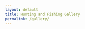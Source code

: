 ```yaml
---
layout: default
title: Hunting and Fishing Gallery
permalink: /gallery/
---
```


<div class="gallery">
	<a href="/images/gallery_1.jpg" data-lightbox="Gallery" data-title="Smallie with 13 Fishing" class="thumb" style="background-image: url('/images/gallery_1.jpg');" title="Smallie with 13 Fishing"></a>
	<a href="/images/gallery_2.jpg" data-lightbox="Gallery" data-title="Smallie 2 with 13 fishing" class="thumb" style="background-image: url('/images/gallery_2.jpg');" title="Smallie 2 with 13 fishing"></a>
	<a href="/images/gallery_3.jpg" data-lightbox="Gallery" data-title="Smallie of Z-man pop shadz" class="thumb" style="background-image: url('/images/gallery_3.jpg');" title="Smallie of Z-man pop shadz"></a>
	<a href="/images/gallery_4.jpg" data-lightbox="Gallery" data-title="19 inch Smallie" class="thumb" style="background-image: url('/images/gallery_4.jpg');" title="19 inch Smallie"></a>
	<a href="/images/gallery_5.jpg" data-lightbox="Gallery" data-title="Smallie from Voyagers National Park" class="thumb" style="background-image: url('/images/gallery_5.jpg');" title="Smallie from Voyagers National Park"></a>
	<a href="/images/gallery_6.jpg" data-lightbox="Gallery" data-title="Beautiful Walleye" class="thumb" style="background-image: url('/images/gallery_6.jpg');" title="Beautiful Walleye"></a>
	<a href="/images/gallery_7.jpg" data-lightbox="Gallery" data-title="Smallie" class="thumb" style="background-image: url('/images/gallery_7.jpg');" title="Smallie"></a>
	<a href="/images/gallery_8.jpg" data-lightbox="Gallery" data-title="Smallie" class="thumb" style="background-image: url('/images/gallery_8.jpg');" title="Smallie"></a>
	<a href="/images/Superior_Rainbow_Trout.jpeg" data-lightbox="Gallery" data-title="Lake Superior Lake Trout" class="thumb" style="background-image: url('/images/Superior_Rainbow_Trout.jpeg');" title="Lake Superior Lake Trout"></a>
	<a href="/images/Superior_Rainbow_Trout2.jpeg" data-lightbox="Gallery" data-title="Lake Superior Steelhead Rainbow Trout" class="thumb" style="background-image: url('/images/Superior_Rainbow_Trout2.jpeg');" title="Lake Superior Steelhead Rainbow Trout"></a>
	<a href="/images/Superior_Rainbow_Trout9.jpg" data-lightbox="Gallery" data-title="Ben's Lake Superior Kamloop Rainbow Trout" class="thumb" style="background-image: url('/images/Superior_Rainbow_Trout9.jpg');" title="Ben's Lake Superior Kamloop Rainbow Trout"></a>
	<a href="/images/2015_MT_Hunt_14.jpg" data-lightbox="Gallery" data-title="2015 Mark's Montana Elk" class="thumb" style="background-image: url('/images/2015_MT_Hunt_14.jpg');" title="2015 Mark's Montana Elk"></a>
	<a href="/images/2015_MT_Hunt_19.jpeg" data-lightbox="Gallery" data-title="2015 Montana Mule Deer" class="thumb" style="background-image: url('/images/2015_MT_Hunt_19.jpeg');" title="2015 Montana Mule Deer"></a>
	<a href="/images/Largemouth-Bass4.jpg" data-lightbox="Gallery" data-title="Largemouth Bass" class="thumb" style="background-image: url('/images/Largemouth-Bass4.jpg');" title="Largemouth Bass"></a>
	<a href="/images/Largemouth-Bass3.jpg" data-lightbox="Gallery" data-title="Largemouth Bass" class="thumb" style="background-image: url('/images/Largemouth-Bass3.jpg');" title="Largemouth Bass"></a>
	<a href="/images/Largemouth-Bass2.jpg" data-lightbox="Gallery" data-title="Largemouth Bass" class="thumb" style="background-image: url('/images/Largemouth-Bass2.jpg');" title="Largemouth Bass"></a>
	<a href="/images/Largemouth-Bass.jpg" data-lightbox="Gallery" data-title="Largemouth Bass" class="thumb" style="background-image: url('/images/Largemouth-Bass.jpg');" title="Largemouth Bass"></a>
	<a href="/images/Shadow-Rap.jpg" data-lightbox="Gallery" data-title="Shadow-Rap" class="thumb" style="background-image: url('/images/Shadow-Rap.jpg');" title="Shadow-Rap"></a>
	<a href="/images/Sebile-Walker.jpg" data-lightbox="Gallery" data-title="Sebile-Walker" class="thumb" style="background-image: url('/images/Sebile-Walker.jpg');" title="Sebile-Walker"></a>
	<a href="/images/Jumbo-Bluegill.jpg" data-lightbox="Gallery" data-title="Jumbo Bluegill" class="thumb" style="background-image: url('/images/Jumbo-Bluegill.jpg');" title="Jumbo Bluegill"></a>
	<a href="/images/Nine-Pound-Bowfin.jpg" data-lightbox="Gallery" data-title="Nine Pound Bowfin" class="thumb" style="background-image: url('/images/Nine-Pound-Bowfin.jpg');" title="Nine Pound Bowfin"></a>
	<a href="/images/RSC-Bass.jpg" data-lightbox="Gallery" data-title="RSC-Bass" class="thumb" style="background-image: url('/images/RSC-Bass.jpg');" title="RSC-Bass"></a>
	<a href="/images/2015-lake-trout.jpg" data-lightbox="Gallery" data-title="2015 lake trout" class="thumb" style="background-image: url('/images/2015-lake-trout.jpg');" title="2015 lake trout"></a>
	<a href="/images/Kayak-smallie.jpg" data-lightbox="Gallery" data-title="Kayak smallie" class="thumb" style="background-image: url('/images/Kayak-smallie.jpg');" title="Kayak smallie"></a>
	<a href="/images/Kayak-Pike.jpg" data-lightbox="Gallery" data-title="Kayak Pike" class="thumb" style="background-image: url('/images/Kayak-Pike.jpg');" title="Kayak Pike"></a>
	<a href="/images/Kayak-Largemouth.jpg" data-lightbox="Gallery" data-title="Kayak Largemouth" class="thumb" style="background-image: url('/images/Kayak-Largemouth.jpg');" title="Kayak Largemouth"></a>
	<a href="/images/Superior_Lake_Trout.jpg" data-lightbox="Gallery" data-title="Superior Lake Trout" class="thumb" style="background-image: url('/images/Superior_Lake_Trout.jpg');" title="Superior Lake Trout"></a>
	<a href="/images/Crappies.jpg" data-lightbox="Gallery" data-title="Crappies" class="thumb" style="background-image: url('/images/Crappies.jpg');" title="Crappies"></a>
	<a href="/images/Crappie_Walleye.jpg" data-lightbox="Gallery" data-title="Crappie Walleye" class="thumb" style="background-image: url('/images/Crappie_Walleye.jpg');" title="Crappie Walleye"></a>
	<a href="/images/Devils_Lake_Walleye.jpg" data-lightbox="Gallery" data-title="Devils Lake Walleye" class="thumb" style="background-image: url('/images/Devils_Lake_Walleye.jpg');" title="Devils Lake Walleye"></a>
	<a href="/images/Devils_Lake_Perch.jpg" data-lightbox="Gallery" data-title="Devils Lake Perch" class="thumb" style="background-image: url('/images/Devils_Lake_Perch.jpg');" title="Devils Lake Perch"></a>
	<a href="/images/Devils_Lake_Ice.jpg" data-lightbox="Gallery" data-title="Devils Lake Ice" class="thumb" style="background-image: url('/images/Devils_Lake_Ice.jpg');" title="Devils Lake Ice"></a>
	<a href="/images/Devils_Lake_Fish.jpg" data-lightbox="Gallery" data-title="Devils Lake Fish" class="thumb" style="background-image: url('/images/Devils_Lake_Fish.jpg');" title="Devils Lake Fish"></a>
	<a href="/images/Devils_Lake_Crappie.jpg" data-lightbox="Gallery" data-title="Devils Lake Crappie" class="thumb" style="background-image: url('/images/Devils_Lake_Crappie.jpg');" title="Devils Lake Crappie"></a>
	<a href="/images/2014-mule-deer.jpg" data-lightbox="Gallery" data-title="2014 mule deer" class="thumb" style="background-image: url('/images/2014-mule-deer.jpg');" title="2014 mule deer"></a>
	<a href="/images/Wader-Crappies.jpg" data-lightbox="Gallery" data-title="Wader Crappies" class="thumb" style="background-image: url('/images/Wader-Crappies.jpg');" title="Wader Crappies"></a>
	<a href="/images/Crappie-pile.jpg" data-lightbox="Gallery" data-title="Crappie pile" class="thumb" style="background-image: url('/images/Crappie-pile.jpg');" title="Crappie pile"></a>
	<a href="/images/Mule-deer3.jpg" data-lightbox="Gallery" data-title="Mule deer" class="thumb" style="background-image: url('/images/Mule-deer3.jpg');" title="Mule deer"></a>
	<a href="/images/Mule-deer2.1.jpg" data-lightbox="Gallery" data-title="Mule deer" class="thumb" style="background-image: url('/images/Mule-deer2.1.jpg');" title="Mule deer"></a>
	<a href="/images/Pheasants.jpg" data-lightbox="Gallery" data-title="Pheasants" class="thumb" style="background-image: url('/images/Pheasants.jpg');" title="Pheasants"></a>
	<a href="/images/Pheasants-with-Mark.jpg" data-lightbox="Gallery" data-title="Pheasants with Mark" class="thumb" style="background-image: url('/images/Pheasants-with-Mark.jpg');" title="Pheasants with Mark"></a>
	<a href="/images/Perch-fishing.JPG" data-lightbox="Gallery" data-title="Perch fishing" class="thumb" style="background-image: url('/images/Perch-fishing.JPG');" title="Perch fishing"></a>
	<a href="/images/Pheasants2.jpg" data-lightbox="Gallery" data-title="Pheasants" class="thumb" style="background-image: url('/images/Pheasants2.jpg');" title="Pheasants"></a>
	<a href="/images/Mule-deer2.jpg" data-lightbox="Gallery" data-title="Mule-deer" class="thumb" style="background-image: url('/images/Mule-deer2.jpg');" title="Mule deer"></a>
	<a href="/images/Sharptail-Grouse.jpg" data-lightbox="Gallery" data-title="Sharptail Grouse" class="thumb" style="background-image: url('/images/Sharptail-Grouse.jpg');" title="Sharptail Grouse"></a>
	<a href="/images/Sage-Grouse.jpg" data-lightbox="Gallery" data-title="Sage Grouse" class="thumb" style="background-image: url('/images/Sage-Grouse.jpg');" title="Sage Grouse"></a>
	<a href="/images/Winter-Mallards.jpg" data-lightbox="Gallery" data-title="Winter Mallards" class="thumb" style="background-image: url('/images/Winter-Mallards.jpg');" title="Winter Mallards"></a>
	<a href="/images/Antelope3.1.jpg" data-lightbox="Gallery" data-title="Antelope" class="thumb" style="background-image: url('/images/Antelope3.1.jpg');" title="Antelope"></a>
	<a href="/images/Antelope3.jpg" data-lightbox="Gallery" data-title="Antelope" class="thumb" style="background-image: url('/images/Antelope3.jpg');" title="Antelope"></a>
	<a href="/images/Geese.jpg" data-lightbox="Gallery" data-title="Geese" class="thumb" style="background-image: url('/images/Geese.jpg');" title="Geese"></a>
	<a href="/images/Antelope2.jpg" data-lightbox="Gallery" data-title="Antelope" class="thumb" style="background-image: url('/images/Antelope2.jpg');" title="Antelope"></a>
	<a href="/images/Montana-pike.jpg" data-lightbox="Gallery" data-title="Montana pike" class="thumb" style="background-image: url('/images/Montana-pike.jpg');" title="Montana pike"></a>
	<a href="/images/Montana-ice-fishing.jpg" data-lightbox="Gallery" data-title="Montana ice fishing" class="thumb" style="background-image: url('/images/Montana-ice-fishing.jpg');" title="Montana ice fishing"></a>
	<a href="/images/Antelope3.2.JPG" data-lightbox="Gallery" data-title="Antelope" class="thumb" style="background-image: url('/images/Antelope3.2.JPG');" title="Antelope"></a>
	<a href="/images/Pike-on.jpg" data-lightbox="Gallery" data-title="Pike on" class="thumb" style="background-image: url('/images/Pike-on.jpg');" title="Pike-on"></a>
	<a href="/images/First-muley-with-Mark.jpg" data-lightbox="Gallery" data-title="First muley with Mark" class="thumb" style="background-image: url('/images/First-muley-with-Mark.jpg');" title="First muley with Mark"></a>
</div>